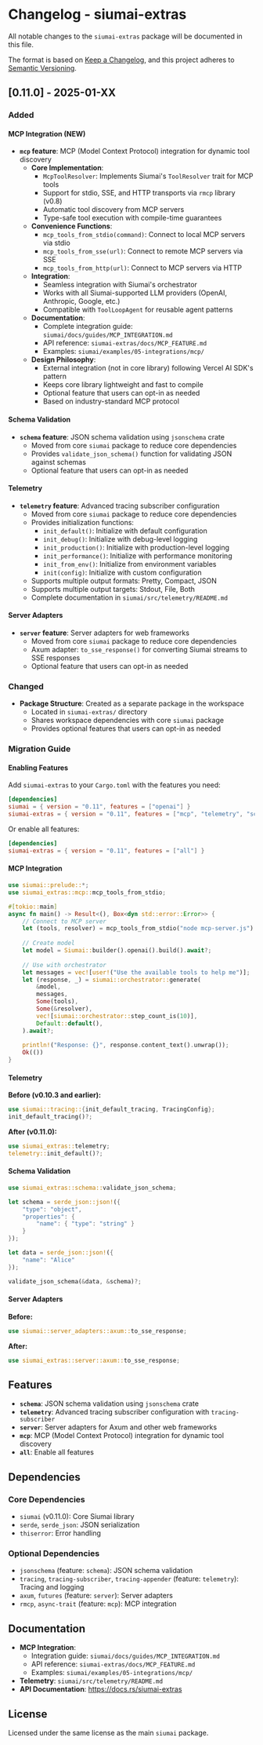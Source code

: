 # Changelog - siumai-extras

All notable changes to the `siumai-extras` package will be documented in this file.

The format is based on [Keep a Changelog](https://keepachangelog.com/en/1.0.0/),
and this project adheres to [Semantic Versioning](https://semver.org/spec/v2.0.0.html).

## [0.11.0] - 2025-01-XX

### Added

#### MCP Integration (NEW)

- **`mcp` feature**: MCP (Model Context Protocol) integration for dynamic tool discovery
  - **Core Implementation**:
    - `McpToolResolver`: Implements Siumai's `ToolResolver` trait for MCP tools
    - Support for stdio, SSE, and HTTP transports via `rmcp` library (v0.8)
    - Automatic tool discovery from MCP servers
    - Type-safe tool execution with compile-time guarantees
  - **Convenience Functions**:
    - `mcp_tools_from_stdio(command)`: Connect to local MCP servers via stdio
    - `mcp_tools_from_sse(url)`: Connect to remote MCP servers via SSE
    - `mcp_tools_from_http(url)`: Connect to MCP servers via HTTP
  - **Integration**:
    - Seamless integration with Siumai's orchestrator
    - Works with all Siumai-supported LLM providers (OpenAI, Anthropic, Google, etc.)
    - Compatible with `ToolLoopAgent` for reusable agent patterns
  - **Documentation**:
    - Complete integration guide: `siumai/docs/guides/MCP_INTEGRATION.md`
    - API reference: `siumai-extras/docs/MCP_FEATURE.md`
    - Examples: `siumai/examples/05-integrations/mcp/`
  - **Design Philosophy**:
    - External integration (not in core library) following Vercel AI SDK's pattern
    - Keeps core library lightweight and fast to compile
    - Optional feature that users can opt-in as needed
    - Based on industry-standard MCP protocol

#### Schema Validation

- **`schema` feature**: JSON schema validation using `jsonschema` crate
  - Moved from core `siumai` package to reduce core dependencies
  - Provides `validate_json_schema()` function for validating JSON against schemas
  - Optional feature that users can opt-in as needed

#### Telemetry

- **`telemetry` feature**: Advanced tracing subscriber configuration
  - Moved from core `siumai` package to reduce core dependencies
  - Provides initialization functions:
    - `init_default()`: Initialize with default configuration
    - `init_debug()`: Initialize with debug-level logging
    - `init_production()`: Initialize with production-level logging
    - `init_performance()`: Initialize with performance monitoring
    - `init_from_env()`: Initialize from environment variables
    - `init(config)`: Initialize with custom configuration
  - Supports multiple output formats: Pretty, Compact, JSON
  - Supports multiple output targets: Stdout, File, Both
  - Complete documentation in `siumai/src/telemetry/README.md`

#### Server Adapters

- **`server` feature**: Server adapters for web frameworks
  - Moved from core `siumai` package to reduce core dependencies
  - Axum adapter: `to_sse_response()` for converting Siumai streams to SSE responses
  - Optional feature that users can opt-in as needed

### Changed

- **Package Structure**: Created as a separate package in the workspace
  - Located in `siumai-extras/` directory
  - Shares workspace dependencies with core `siumai` package
  - Provides optional features that users can opt-in as needed

### Migration Guide

#### Enabling Features

Add `siumai-extras` to your `Cargo.toml` with the features you need:

```toml
[dependencies]
siumai = { version = "0.11", features = ["openai"] }
siumai-extras = { version = "0.11", features = ["mcp", "telemetry", "schema", "server"] }
```

Or enable all features:

```toml
[dependencies]
siumai-extras = { version = "0.11", features = ["all"] }
```

#### MCP Integration

```rust
use siumai::prelude::*;
use siumai_extras::mcp::mcp_tools_from_stdio;

#[tokio::main]
async fn main() -> Result<(), Box<dyn std::error::Error>> {
    // Connect to MCP server
    let (tools, resolver) = mcp_tools_from_stdio("node mcp-server.js").await?;
    
    // Create model
    let model = Siumai::builder().openai().build().await?;
    
    // Use with orchestrator
    let messages = vec![user!("Use the available tools to help me")];
    let (response, _) = siumai::orchestrator::generate(
        &model,
        messages,
        Some(tools),
        Some(&resolver),
        vec![siumai::orchestrator::step_count_is(10)],
        Default::default(),
    ).await?;
    
    println!("Response: {}", response.content_text().unwrap());
    Ok(())
}
```

#### Telemetry

**Before (v0.10.3 and earlier):**
```rust
use siumai::tracing::{init_default_tracing, TracingConfig};
init_default_tracing()?;
```

**After (v0.11.0):**
```rust
use siumai_extras::telemetry;
telemetry::init_default()?;
```

#### Schema Validation

```rust
use siumai_extras::schema::validate_json_schema;

let schema = serde_json::json!({
    "type": "object",
    "properties": {
        "name": { "type": "string" }
    }
});

let data = serde_json::json!({
    "name": "Alice"
});

validate_json_schema(&data, &schema)?;
```

#### Server Adapters

**Before:**
```rust
use siumai::server_adapters::axum::to_sse_response;
```

**After:**
```rust
use siumai_extras::server::axum::to_sse_response;
```

## Features

- **`schema`**: JSON schema validation using `jsonschema` crate
- **`telemetry`**: Advanced tracing subscriber configuration with `tracing-subscriber`
- **`server`**: Server adapters for Axum and other web frameworks
- **`mcp`**: MCP (Model Context Protocol) integration for dynamic tool discovery
- **`all`**: Enable all features

## Dependencies

### Core Dependencies
- `siumai` (v0.11.0): Core Siumai library
- `serde`, `serde_json`: JSON serialization
- `thiserror`: Error handling

### Optional Dependencies
- `jsonschema` (feature: `schema`): JSON schema validation
- `tracing`, `tracing-subscriber`, `tracing-appender` (feature: `telemetry`): Tracing and logging
- `axum`, `futures` (feature: `server`): Server adapters
- `rmcp`, `async-trait` (feature: `mcp`): MCP integration

## Documentation

- **MCP Integration**:
  - Integration guide: `siumai/docs/guides/MCP_INTEGRATION.md`
  - API reference: `siumai-extras/docs/MCP_FEATURE.md`
  - Examples: `siumai/examples/05-integrations/mcp/`
- **Telemetry**: `siumai/src/telemetry/README.md`
- **API Documentation**: https://docs.rs/siumai-extras

## License

Licensed under the same license as the main `siumai` package.

